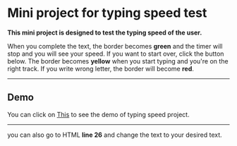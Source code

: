 # Mini project for typing speed test

**This mini project is designed to test the typing speed of the user.**

When you complete the text, the border becomes **green** and the timer will stop and you will see your speed. If you want to start over, click the button below. The border becomes **yellow** when you start typing and you're on the right track. If you write wrong letter, the border will become **red**.

***
## Demo
You can click on [This](https://mohammadmehdi-98.github.io/Typing-Speed/) to see the demo of typing speed project.
***
you can also go to HTML **line 26** and change the text to your desired text.